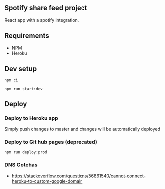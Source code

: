 ## Spotify share feed project

React app with a spotify integration.

## Requirements

- NPM
- Heroku

## Dev setup

```
npm ci
```

```
npm run start:dev
```

## Deploy

### Deploy to Heroku app

Simply push changes to master and changes will be automatically deployed

### Deploy to Git hub pages (deprecated)

```
npm run deploy:prod
```

### DNS Gotchas

- https://stackoverflow.com/questions/56861540/cannot-connect-heroku-to-custom-google-domain
